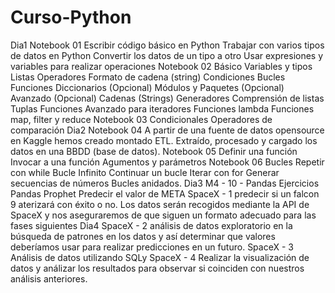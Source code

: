 # Curso-Python
Dia1
  Notebook 01 
    Escribir código básico en Python
    Trabajar con varios tipos de datos en Python
    Convertir los datos de un tipo a otro
    Usar expresiones y variables para realizar operaciones
  Notebook 02
    Básico
    Variables y tipos
    Listas
    Operadores
    Formato de cadena (string)
    Condiciones
    Bucles
    Funciones
    Diccionarios (Opcional)
    Módulos y Paquetes (Opcional)
    Avanzado (Opcional)
    Cadenas (Strings)
    Generadores
    Comprensión de listas
    Tuplas
    Funciones
    Avanzado para iteradores
    Funciones lambda
    Funciones map, filter y reduce
   Notebook 03
    Condicionales
    Operadores de comparación
Dia2
  Notebook 04
    A partir de una fuente de datos opensource en Kaggle hemos creado montado ETL. Extraído, procesado y cargado los datos en una BBDD (base de datos).
  Notebook 05
    Definir una función
    Invocar a una función
    Agumentos y parámetros
  Notebook 06
    Bucles
    Repetir con while
    Bucle Infinito
    Continuar un bucle
    Iterar con for
    Generar secuencias de números
    Bucles anidados.
Dia3
  M4 - 10 - Pandas
    Ejercicios Pandas
  Prophet
    Predecir el valor de META
  SpaceX - 1
    predecir si un falcon 9 aterizará con éxito o no. Los datos serán recogidos mediante la API de SpaceX y nos aseguraremos de que siguen un formato adecuado para las     fases siguientes
Dia4
  SpaceX - 2 
    análisis de datos exploratorio en la búsqueda de patrones en los datos y así determinar que valores deberíamos usar para realizar predicciones en un futuro.
  SpaceX - 3
    Análisis de datos utilizando SQLy
  SpaceX - 4
    Realizar la visualización de datos y análizar los resultados para observar si coinciden con nuestros análisis anteriores.
  
